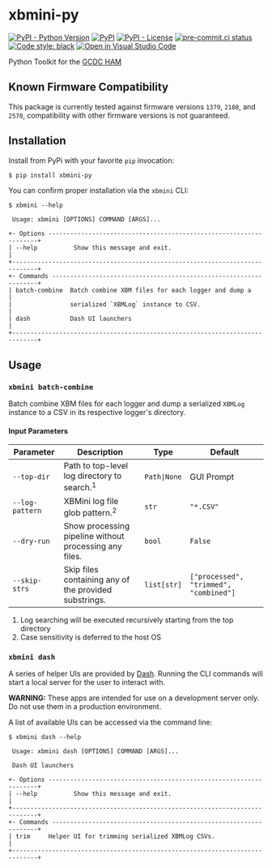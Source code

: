 # xbmini-py
[![PyPI - Python Version](https://img.shields.io/pypi/pyversions/xbmini-py)](https://pypi.org/project/xbmini-pyxbmini-py/)
[![PyPI](https://img.shields.io/pypi/v/xbmini-py)](https://pypi.org/project/xbmini-py/)
[![PyPI - License](https://img.shields.io/pypi/l/xbmini-py?color=magenta)](https://github.com/sco1/xbmini-py/blob/master/LICENSE)
[![pre-commit.ci status](https://results.pre-commit.ci/badge/github/sco1/xbmini-py/main.svg)](https://results.pre-commit.ci/latest/github/sco1/xbmini-py/main)
[![Code style: black](https://img.shields.io/badge/code%20style-black-black)](https://github.com/psf/black)
[![Open in Visual Studio Code](https://img.shields.io/badge/Open%20in-VSCode.dev-blue)](https://vscode.dev/github.com/sco1/xbmini-py)

Python Toolkit for the [GCDC HAM](http://www.gcdataconcepts.com/ham.html)

## Known Firmware Compatibility
This package is currently tested against firmware versions `1379`, `2108`, and `2570`, compatibility with other firmware versions is not guaranteed.

## Installation
Install from PyPi with your favorite `pip` invocation:

```bash
$ pip install xbmini-py
```

You can confirm proper installation via the `xbmini` CLI:
<!-- [[[cog
import cog
from subprocess import PIPE, run
out = run(["xbmini", "--help"], stdout=PIPE, encoding="ascii")
cog.out(
    f"```\n$ xbmini --help\n{out.stdout.rstrip()}\n```"
)
]]] -->
```
$ xbmini --help
                                                                               
 Usage: xbmini [OPTIONS] COMMAND [ARGS]...                                     
                                                                               
+- Options -------------------------------------------------------------------+
| --help          Show this message and exit.                                 |
+-----------------------------------------------------------------------------+
+- Commands ------------------------------------------------------------------+
| batch-combine  Batch combine XBM files for each logger and dump a           |
|                serialized `XBMLog` instance to CSV.                         |
| dash           Dash UI launchers                                            |
+-----------------------------------------------------------------------------+
```
<!-- [[[end]]] -->

## Usage
### `xbmini batch-combine`
Batch combine XBM files for each logger and dump a serialized `XBMLog` instance to a CSV in its respective logger's directory.
#### Input Parameters
| Parameter       | Description                                            | Type         | Default                                |
|-----------------|--------------------------------------------------------|--------------|----------------------------------------|
| `--top-dir`     | Path to top-level log directory to search.<sup>1</sup> | `Path\|None` | GUI Prompt                             |
| `--log-pattern` | XBMini log file glob pattern.<sup>2</sup>              | `str`        | `"*.CSV"`                              |
| `--dry-run`     | Show processing pipeline without processing any files. | `bool`       | `False`                                |
| `--skip-strs`   | Skip files containing any of the provided substrings.  | `list[str]`  | `["processed", "trimmed", "combined"]` |

1. Log searching will be executed recursively starting from the top directory
2. Case sensitivity is deferred to the host OS

### `xbmini dash`
A series of helper UIs are provided by [Dash](https://dash.plotly.com/). Running the CLI commands will start a local server for the user to interact with.

**WARNING:** These apps are intended for use on a development server only. Do not use them in a production environment.

A list of available UIs can be accessed via the command line:
<!-- [[[cog
import cog
from subprocess import PIPE, run
out = run(["xbmini", "dash", "--help"], stdout=PIPE, encoding="ascii")
cog.out(
    f"```\n$ xbmini dash --help\n{out.stdout.rstrip()}\n```"
)
]]] -->
```
$ xbmini dash --help
                                                                               
 Usage: xbmini dash [OPTIONS] COMMAND [ARGS]...                                
                                                                               
 Dash UI launchers                                                             
                                                                               
+- Options -------------------------------------------------------------------+
| --help          Show this message and exit.                                 |
+-----------------------------------------------------------------------------+
+- Commands ------------------------------------------------------------------+
| trim     Helper UI for trimming serialized XBMLog CSVs.                     |
+-----------------------------------------------------------------------------+
```
<!-- [[[end]]] -->
